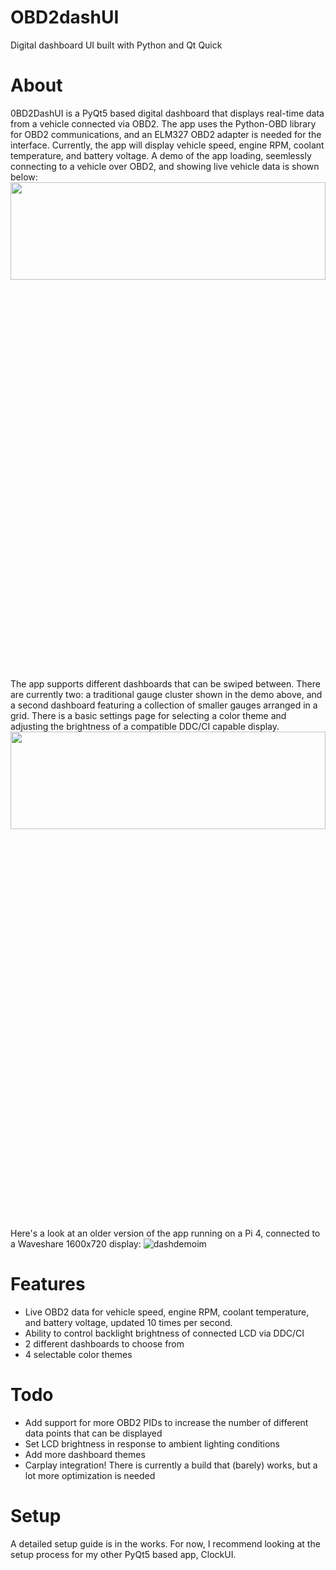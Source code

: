 # OBD2dashUI
Digital dashboard UI built with Python and Qt Quick

# About 
0BD2DashUI is a PyQt5 based digital dashboard that displays real-time data from a vehicle connected via OBD2. The app uses the Python-OBD library for OBD2 communications, and an ELM327 OBD2 adapter is needed for the interface. Currently, the app will display vehicle speed, engine RPM, coolant temperature, and battery voltage. A demo of the app loading, seemlessly connecting to a vehicle over OBD2, and showing live vehicle data is shown below:
<img src="https://github.com/user-attachments/assets/6d5ae7cc-504b-4462-a87f-9a7f4a5f4bca" width=100% height=20%>

The app supports different dashboards that can be swiped between. There are currently two: a traditional gauge cluster shown in the demo above, and a second dashboard featuring a collection of smaller gauges arranged in a grid. There is a basic settings page for selecting a color theme and adjusting the brightness of a compatible DDC/CI capable display. 
<img src="https://github.com/user-attachments/assets/3b63295f-0e21-4344-8707-1a99f337abfd" width=100% height=20%>


Here's a look at an older version of the app running on a Pi 4, connected to a Waveshare 1600x720 display:
![dashdemoim](https://github.com/user-attachments/assets/116d50b2-82a5-47c6-8563-872fdaf92e0b)

# Features
- Live OBD2 data for vehicle speed, engine RPM, coolant temperature, and battery voltage, updated 10 times per second.
- Ability to control backlight brightness of connected LCD via DDC/CI
- 2 different dashboards to choose from
- 4 selectable color themes

# Todo 
- Add support for more OBD2 PIDs to increase the number of different data points that can be displayed
- Set LCD brightness in response to ambient lighting conditions
- Add more dashboard themes
- Carplay integration! There is currently a build that (barely) works, but a lot more optimization is needed

# Setup 
A detailed setup guide is in the works. For now, I recommend looking at the setup process for my other PyQt5 based app, ClockUI.  


